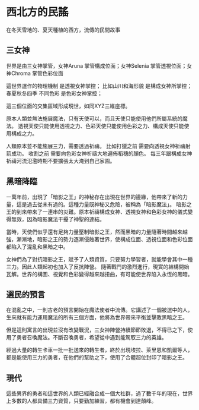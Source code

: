 # 西北方的民謠

在冬天雪地的、夏天種植的西方，流傳的民間故事

## 三女神
世界是由三女神掌管，女神Aruna 掌管構成位面；女神Selenia 掌管透視位面；女神Chroma 掌管色彩位面

這世界運作的物理機制 是透視女神掌控；
比如山川和海形貌 是構成女神所掌控；
春夏秋冬四季 不同色彩 是色彩女神掌控；

這三個位面的交集區域形成現世，如同XYZ三維座標。

原本人類並無法施展魔法，只有天使可以，而且天使只能使用他們所屬系統的魔法。
透視天使只能使用透視之力、色彩天使只能使用色彩之力、構成天使只能使用構成之力。

人類原本並不能施展三力，需要透過祈禱。
比如打獵之前 需要向透視女神祈禱射箭成功。
收割之前 需要向色彩女神祈禱大地遍佈稻穗的顏色。
每三年跟構成女神祈禱河流氾濫時期不要擴張太大淹到自己家園。

## 黑暗降臨
一萬年前，出現了「暗影之王」的神秘存在出現在世界的邊緣，他帶來了新的力量，這是過去從未有過的。這種力量既神秘又危險，被稱為「暗影魔法」。
暗影之王的到來帶來了一連串的災難。原本祈禱構成女神、透視女神和色彩女神的儀式變得無效，因為暗影魔法干擾了神聖的連結。

當時，天使們似乎還有足夠力量壓制暗影之王，然而黑暗的力量隨著時間越來越強，漸漸地，暗影之王的勢力逐漸侵蝕著世界，使構成位面、透視位面和色彩位面都陷入了混亂和黑暗之中。


女神們為了對抗暗影之王，賦予了人類資質，只要努力學習者，就能學會其中一種三力。因此人類起初也加入了反抗陣營。
隨著戰鬥的激烈進行，現實的結構開始瓦解。世界的構圖、視覺和色彩變得越來越扭曲，有可能使世界陷入永恆的黑暗。

## 選民的預言

在混亂之中，一則古老的預言開始在魔法使者中流傳。它講述了一個被選中的人，生來就有能力運用魔法的所有三個方面，他將為世界帶來平衡並擊敗黑暗之王。


但是這則寓言的出現並沒有改變戰況，三女神陣營持續節節敗退，不得已之下，使用了勇者召喚魔法。不斷召喚勇者，希望從中遇到能駕馭三力的英雄。

經過大量的轉生卡車一批一批送來的轉生者，終於出現埃拉、萊里恩和凱爾等人，都是能使用三力的勇者，在他們的幫助之下，使用了合體超位封印了暗影之王。

## 現代
這些異界的勇者和這世界的人類已經融合成一個大社群，過了數千年的現在，世界上多數的人都具備三力資質，只要勤加練習，都有機會到達顛峰。
